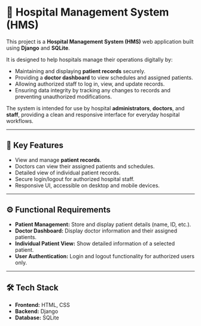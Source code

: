 # 🏥 Hospital Management System (HMS)

This project is a **Hospital Management System (HMS)** web application built using **Django** and **SQLite**.

It is designed to help hospitals manage their operations digitally by:
- Maintaining and displaying **patient records** securely.
- Providing a **doctor dashboard** to view schedules and assigned patients.
- Allowing authorized staff to log in, view, and update records.
- Ensuring data integrity by tracking any changes to records and preventing unauthorized modifications.

The system is intended for use by hospital **administrators**, **doctors**, and **staff**, providing a clean and responsive interface for everyday hospital workflows.

---

## 📝 Key Features
- View and manage **patient records**.
- Doctors can view their assigned patients and schedules.
- Detailed view of individual patient records.
- Secure login/logout for authorized hospital staff.
- Responsive UI, accessible on desktop and mobile devices.

---

## ⚙️ Functional Requirements
- **Patient Management:** Store and display patient details (name, ID, etc.).
- **Doctor Dashboard:** Display doctor information and their assigned patients.
- **Individual Patient View:** Show detailed information of a selected patient.
- **User Authentication:** Login and logout functionality for authorized users only.

---

## 🛠️ Tech Stack
- **Frontend:** HTML, CSS
- **Backend:** Django
- **Database:** SQLite
